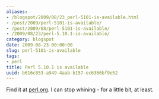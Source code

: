 ```yaml
---
aliases:
- /blogspot/2009/08/23_perl-5101-is-available.html
- /post/2009/perl-5101-is-available/
- /post/2009/08/perl-5101-is-available/
- /2009/08/23/perl-5.10.1-is-available/
category: blogspot
date: 2009-08-23 00:00:00
slug: perl-5101-is-available
tags:
- perl
title: Perl 5.10.1 is available
uuid: b616c853-a949-4aab-b157-ec6366bf9e52
---
```


Find it at <a href="http://perl.org">perl.org</a>. I can stop whining - for a little bit, at least.
